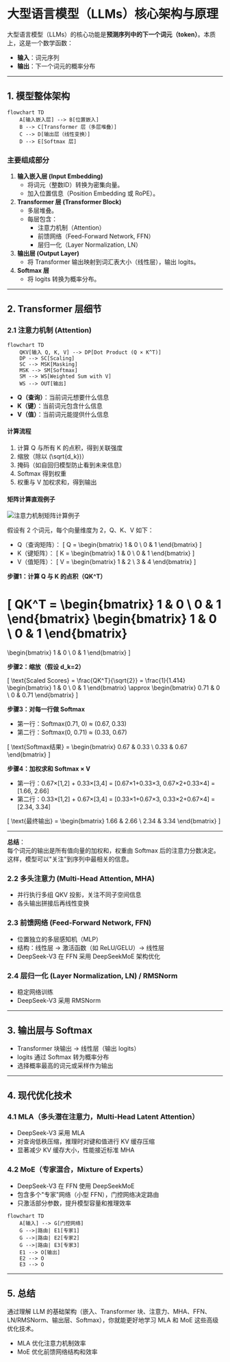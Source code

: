 # 大型语言模型（LLMs）核心架构与原理

大型语言模型（LLMs）的核心功能是**预测序列中的下一个词元（token）**。本质上，这是一个数学函数：
- **输入**：词元序列
- **输出**：下一个词元的概率分布

---

## 1. 模型整体架构

```mermaid
flowchart TD
    A[输入嵌入层] --> B[位置嵌入]
    B --> C[Transformer 层（多层堆叠）]
    C --> D[输出层（线性变换）]
    D --> E[Softmax 层]
```

### 主要组成部分

1. **输入嵌入层 (Input Embedding)**
   - 将词元（整数ID）转换为密集向量。
   - 加入位置信息（Position Embedding 或 RoPE）。
2. **Transformer 层 (Transformer Block)**
   - 多层堆叠。
   - 每层包含：
     - 注意力机制（Attention）
     - 前馈网络（Feed-Forward Network, FFN）
     - 层归一化（Layer Normalization, LN）
3. **输出层 (Output Layer)**
   - 将 Transformer 输出映射到词汇表大小（线性层），输出 logits。
4. **Softmax 层**
   - 将 logits 转换为概率分布。

---

## 2. Transformer 层细节

### 2.1 注意力机制 (Attention)

```mermaid
flowchart TD
    QKV[输入 Q, K, V] --> DP[Dot Product (Q × K^T)]
    DP --> SC[Scaling]
    SC --> MSK[Masking]
    MSK --> SM[Softmax]
    SM --> WS[Weighted Sum with V]
    WS --> OUT[输出]
```

- **Q（查询）**：当前词元想要什么信息
- **K（键）**：当前词元包含什么信息
- **V（值）**：当前词元能提供什么信息

#### 计算流程
1. 计算 Q 与所有 K 的点积，得到关联强度
2. 缩放（除以 \(\sqrt{d_k}\)）
3. 掩码（如自回归模型防止看到未来信息）
4. Softmax 得到权重
5. 权重与 V 加权求和，得到输出

#### 矩阵计算直观例子

![注意力机制矩阵计算例子](./image.png)

假设有 2 个词元，每个向量维度为 2，Q、K、V 如下：

- Q（查询矩阵）：
  \[
  Q = \begin{bmatrix}
  1 & 0 \\
  0 & 1
  \end{bmatrix}
  \]
- K（键矩阵）：
  \[
  K = \begin{bmatrix}
  1 & 0 \\
  0 & 1
  \end{bmatrix}
  \]
- V（值矩阵）：
  \[
  V = \begin{bmatrix}
  1 & 2 \\
  3 & 4
  \end{bmatrix}
  \]

**步骤1：计算 Q 与 K 的点积（QK^T）**

\[
QK^T = \begin{bmatrix}
1 & 0 \\
0 & 1
\end{bmatrix}
\begin{bmatrix}
1 & 0 \\
0 & 1
\end{bmatrix}
=
\begin{bmatrix}
1 & 0 \\
0 & 1
\end{bmatrix}
\]

**步骤2：缩放（假设 d_k=2）**

\[
\text{Scaled Scores} = \frac{QK^T}{\sqrt{2}} = \frac{1}{1.414}
\begin{bmatrix}
1 & 0 \\
0 & 1
\end{bmatrix}
\approx
\begin{bmatrix}
0.71 & 0 \\
0 & 0.71
\end{bmatrix}
\]

**步骤3：对每一行做 Softmax**

- 第一行：Softmax(0.71, 0) ≈ (0.67, 0.33)
- 第二行：Softmax(0, 0.71) ≈ (0.33, 0.67)

\[
\text{Softmax结果} =
\begin{bmatrix}
0.67 & 0.33 \\
0.33 & 0.67
\end{bmatrix}
\]

**步骤4：加权求和 Softmax × V**

- 第一行：0.67×[1,2] + 0.33×[3,4] = [0.67×1+0.33×3, 0.67×2+0.33×4] = [1.66, 2.66]
- 第二行：0.33×[1,2] + 0.67×[3,4] = [0.33×1+0.67×3, 0.33×2+0.67×4] = [2.34, 3.34]

\[
\text{最终输出} =
\begin{bmatrix}
1.66 & 2.66 \\
2.34 & 3.34
\end{bmatrix}
\]

---

**总结**：  
每个词元的输出是所有值向量的加权和，权重由 Softmax 后的注意力分数决定。这样，模型可以"关注"到序列中最相关的信息。

### 2.2 多头注意力 (Multi-Head Attention, MHA)
- 并行执行多组 QKV 投影，关注不同子空间信息
- 各头输出拼接后再线性变换

### 2.3 前馈网络 (Feed-Forward Network, FFN)
- 位置独立的多层感知机（MLP）
- 结构：线性层 → 激活函数（如 ReLU/GELU）→ 线性层
- DeepSeek-V3 在 FFN 采用 DeepSeekMoE 架构优化

### 2.4 层归一化 (Layer Normalization, LN) / RMSNorm
- 稳定网络训练
- DeepSeek-V3 采用 RMSNorm

---

## 3. 输出层与 Softmax
- Transformer 块输出 → 线性层（输出 logits）
- logits 通过 Softmax 转为概率分布
- 选择概率最高的词元或采样作为输出

---

## 4. 现代优化技术

### 4.1 MLA（多头潜在注意力，Multi-Head Latent Attention）
- DeepSeek-V3 采用 MLA
- 对查询低秩压缩，推理时对键和值进行 KV 缓存压缩
- 显著减少 KV 缓存大小，性能接近标准 MHA

### 4.2 MoE（专家混合，Mixture of Experts）
- DeepSeek-V3 在 FFN 使用 DeepSeekMoE
- 包含多个"专家"网络（小型 FFN），门控网络决定路由
- 只激活部分参数，提升模型容量和推理效率

```mermaid
flowchart TD
    A[输入] --> G[门控网络]
    G -->|路由| E1[专家1]
    G -->|路由| E2[专家2]
    G -->|路由| E3[专家3]
    E1 --> O[输出]
    E2 --> O
    E3 --> O
```

---

## 5. 总结

通过理解 LLM 的基础架构（嵌入、Transformer 块、注意力、MHA、FFN、LN/RMSNorm、输出层、Softmax），你就能更好地学习 MLA 和 MoE 这些高级优化技术。
- MLA 优化注意力机制效率
- MoE 优化前馈网络结构和效率
